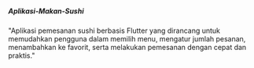 ##### Aplikasi-Makan-Sushi #####
"Aplikasi pemesanan sushi berbasis Flutter yang dirancang untuk memudahkan pengguna dalam memilih menu, mengatur jumlah pesanan, menambahkan ke favorit, serta melakukan pemesanan dengan cepat dan praktis."

